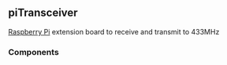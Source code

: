 ## piTransceiver

[Raspberry Pi](https://www.raspberrypi.org/products/) extension board to receive and transmit to 433MHz

### Components
